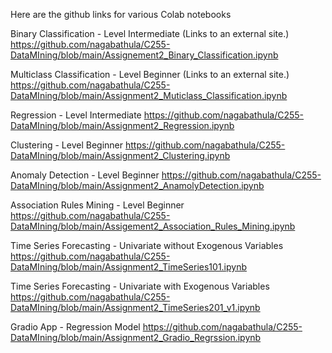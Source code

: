Here are the github links for various Colab notebooks

Binary Classification - Level Intermediate
 (Links to an external site.)
https://github.com/nagabathula/C255-DataMIning/blob/main/Assignement2_Binary_Classification.ipynb


Multiclass Classification - Level Beginner
 (Links to an external site.)
https://github.com/nagabathula/C255-DataMIning/blob/main/Assignment2_Muticlass_Classification.ipynb


Regression - Level Intermediate
https://github.com/nagabathula/C255-DataMIning/blob/main/Assignment2_Regression.ipynb


Clustering - Level Beginner
https://github.com/nagabathula/C255-DataMIning/blob/main/Assignment2_Clustering.ipynb


Anomaly Detection - Level Beginner
https://github.com/nagabathula/C255-DataMIning/blob/main/Assignment2_AnamolyDetection.ipynb


Association Rules Mining - Level Beginner
https://github.com/nagabathula/C255-DataMIning/blob/main/Assigement2_Association_Rules_Mining.ipynb


Time Series Forecasting - Univariate without Exogenous Variables
https://github.com/nagabathula/C255-DataMIning/blob/main/Assignment2_TimeSeries101.ipynb


Time Series Forecasting - Univariate with Exogenous Variables
https://github.com/nagabathula/C255-DataMIning/blob/main/Assignment2_TimeSeries201_v1.ipynb


Gradio App - Regression Model 
https://github.com/nagabathula/C255-DataMIning/blob/main/Assignment2_Gradio_Regrssion.ipynb
